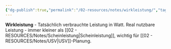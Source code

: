 ```yaml
---
{"dg-publish":true,"permalink":"/02-resources/notes/wirkleistung/","tags":["#elektrotechnik/nutzleistung","#usv/real"],"noteIcon":"","updated":"2025-09-05T10:25:40.000+02:00"}
---
```



**Wirkleistung** - Tatsächlich verbrauchte Leistung in Watt.
Real nutzbare Leistung - immer kleiner als [[02 - RESOURCES/Notes/Scheinleistung\|Scheinleistung]], wichtig für [[02 - RESOURCES/Notes/USV\|USV]]-Planung.